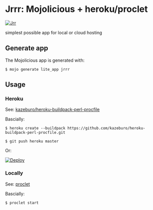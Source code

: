 # Jrrr: Mojolicious + heroku/proclet

[![Jrr](http://img3.wikia.nocookie.net/__cb20090516105325/en.futurama/images/2/2f/Popplers.jpg)](http://theinfosphere.org/Jrrr)

simplest possible app for local or cloud hosting

## Generate app

The Mojolicious app is generated with:

    $ mojo generate lite_app jrrr

## Usage

### Heroku

See: [kazeburo/heroku-buildpack-perl-procfile](https://github.com/kazeburo/heroku-buildpack-perl-procfile)

Bascially:

    $ heroku create --buildpack https://github.com/kazeburo/heroku-buildpack-perl-procfile.git

    $ git push heroku master

Or:

[![Deploy](https://www.herokucdn.com/deploy/button.png)](https://heroku.com/deploy)

### Locally

See: [proclet](http://search.cpan.org/dist/Proclet/bin/proclet)

Bascially:

    $ proclet start
